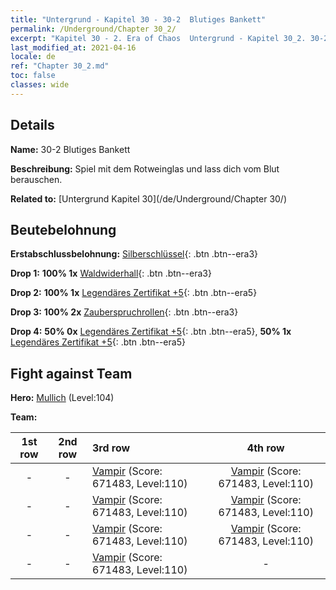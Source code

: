 ```yaml
---
title: "Untergrund - Kapitel 30 - 30-2  Blutiges Bankett"
permalink: /Underground/Chapter 30_2/
excerpt: "Kapitel 30 - 2. Era of Chaos  Untergrund - Kapitel 30_2. 30-2  Blutiges Bankett"
last_modified_at: 2021-04-16
locale: de
ref: "Chapter 30_2.md"
toc: false
classes: wide
---
```


## Details

 **Name:** 30-2  Blutiges Bankett

 **Beschreibung:**       Spiel mit dem Rotweinglas und lass dich vom Blut berauschen.

 **Related to:** [Untergrund Kapitel 30](/de/Underground/Chapter 30/)

## Beutebelohnung

 **Erstabschlussbelohnung:** [Silberschlüssel](/de/Items/con_693/){: .btn .btn--era3}

 **Drop 1:** **100% 1x** [Waldwiderhall](/de/Items/her_465/){: .btn .btn--era3}

 **Drop 2:** **100% 1x** [Legendäres Zertifikat +5](/de/Items/mat_102/){: .btn .btn--era5}

 **Drop 3:** **100% 2x** [Zauberspruchrollen](/de/Items/con_694/){: .btn .btn--era3}

 **Drop 4:** **50% 0x** [Legendäres Zertifikat +5](/de/Items/mat_102/){: .btn .btn--era5}, **50% 1x** [Legendäres Zertifikat +5](/de/Items/mat_102/){: .btn .btn--era5}


## Fight against Team
 **Hero:** [Mullich](/de/heroes/Mullich/) (Level:104)

 **Team:**


  | 1st row | 2nd row | 3rd row | 4th row |
  |:----:|:----:|:----|:----:|
  | - | - | [Vampir](/de/units/Vampire/) (Score: 671483, Level:110)  | [Vampir](/de/units/Vampire/) (Score: 671483, Level:110)  |
  | - | - | [Vampir](/de/units/Vampire/) (Score: 671483, Level:110)  | [Vampir](/de/units/Vampire/) (Score: 671483, Level:110)  |
  | - | - | [Vampir](/de/units/Vampire/) (Score: 671483, Level:110)  | [Vampir](/de/units/Vampire/) (Score: 671483, Level:110)  |
  | - | - | [Vampir](/de/units/Vampire/) (Score: 671483, Level:110)  | - |


